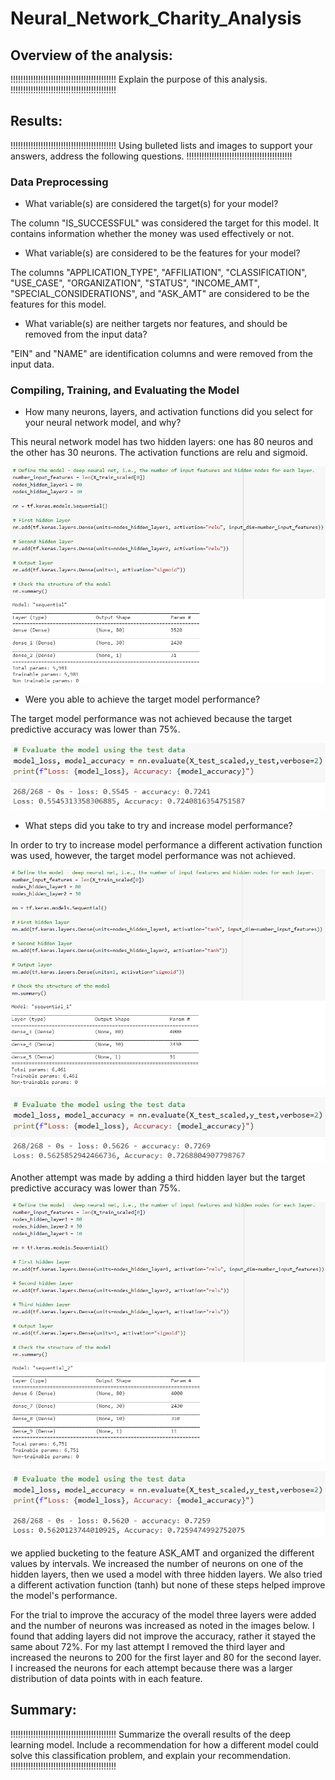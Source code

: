 # Neural_Network_Charity_Analysis

## Overview of the analysis:

!!!!!!!!!!!!!!!!!!!!!!!!!!!!!!!!!!!!!!!!!!
Explain the purpose of this analysis.
!!!!!!!!!!!!!!!!!!!!!!!!!!!!!!!!!!!!!!!!!!

## Results:
!!!!!!!!!!!!!!!!!!!!!!!!!!!!!!!!!!!!!!!!!!
Using bulleted lists and images to support your answers, address the following questions.
!!!!!!!!!!!!!!!!!!!!!!!!!!!!!!!!!!!!!!!!!!

### Data Preprocessing

- What variable(s) are considered the target(s) for your model?

The column "IS_SUCCESSFUL" was considered the target for this model. It contains information whether the money was used effectively or not.

- What variable(s) are considered to be the features for your model?

The columns "APPLICATION_TYPE", "AFFILIATION", "CLASSIFICATION", "USE_CASE", "ORGANIZATION", "STATUS", "INCOME_AMT", "SPECIAL_CONSIDERATIONS", and "ASK_AMT" are considered to be the features for this model.

- What variable(s) are neither targets nor features, and should be removed from the input data?

"EIN" and "NAME" are identification columns and were removed from the input data.


### Compiling, Training, and Evaluating the Model

- How many neurons, layers, and activation functions did you select for your neural network model, and why?

This neural network model has two hidden layers: one has 80 neuros and the other has 30 neurons.
The activation functions are relu and sigmoid.

![Neurons, layers and activation functions](./images/image1.PNG)

- Were you able to achieve the target model performance?

The target model performance was not achieved because the target predictive accuracy was lower than 75%.

![Accuracy](./images/image2.PNG)

- What steps did you take to try and increase model performance?

In order to try to increase model performance a different activation function was used, however, the target model performance was not achieved.

![Different activation function: tanh](./images/image3.PNG)

![Second attempt accuracy](./images/image4.PNG)

Another attempt was made by adding a third hidden layer but the target predictive accuracy was lower than 75%.

![Adding a third hidden layer: tanh](./images/image5.PNG)

![Third attempt accuracy](./images/image6.PNG)

we applied bucketing to the feature ASK_AMT and organized the different values by intervals.
We increased the number of neurons on one of the hidden layers, then we used a model with three hidden layers.
We also tried a different activation function (tanh) but none of these steps helped improve the model's performance.

For the trial to improve the accuracy of the model three layers were added and the number of neurons was increased as noted in the images below. I found that adding layers did not improve the accuracy, rather it stayed the same about 72%. For my last attempt I removed the third layer and increased the neurons to 200 for the first layer and 80 for the second layer. I increased the neurons for each attempt because there was a larger distribution of data points with in each feature.


## Summary: 
!!!!!!!!!!!!!!!!!!!!!!!!!!!!!!!!!!!!!!!!!!
Summarize the overall results of the deep learning model. Include a recommendation for how a different model could solve this classification problem, and explain your recommendation.
!!!!!!!!!!!!!!!!!!!!!!!!!!!!!!!!!!!!!!!!!!